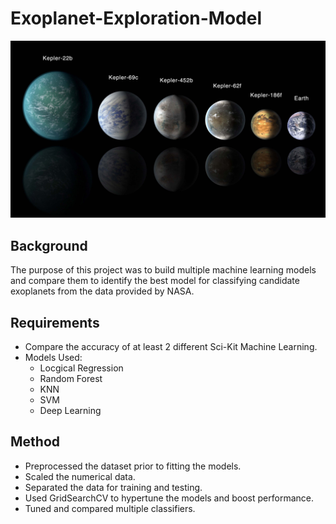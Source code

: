 # Exoplanet-Exploration-Model

![Image](https://github.com/cecileung1208/Exoplanet-Exploration-Model/blob/main/Image/exoplanets.jpg)

## Background
The purpose of this project was to build multiple machine learning models and compare them to identify the best model for classifying candidate exoplanets from the data provided by NASA.

## Requirements
* Compare the accuracy of at least 2 different Sci-Kit Machine Learning.
* Models Used:
  * Locgical Regression
  * Random Forest
  * KNN
  * SVM
  * Deep Learning

## Method
* Preprocessed the dataset prior to fitting the models.
* Scaled the numerical data.
* Separated the data for training and testing.
* Used GridSearchCV to hypertune the models and boost performance.
* Tuned and compared multiple classifiers.
